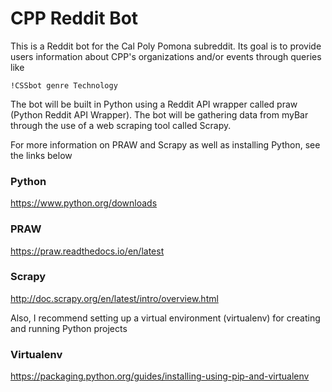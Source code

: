 # CPP Reddit Bot

This is a Reddit bot for the Cal Poly Pomona subreddit.  Its goal
is to provide users information about CPP's organizations and/or
events through queries like

`!CSSbot genre Technology`

The bot will be built in Python using a Reddit API wrapper called
praw (Python Reddit API Wrapper). The bot will be gathering data
from myBar through the use of a web scraping tool called Scrapy.

For more information on PRAW and Scrapy as well as installing
Python, see the links below

### Python
https://www.python.org/downloads

### PRAW
https://praw.readthedocs.io/en/latest

### Scrapy
http://doc.scrapy.org/en/latest/intro/overview.html

Also, I recommend setting up a virtual environment (virtualenv)
for creating and running Python projects

### Virtualenv
https://packaging.python.org/guides/installing-using-pip-and-virtualenv
